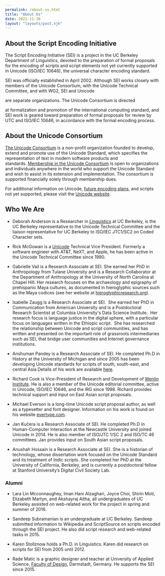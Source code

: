 ```yaml
---
permalink: /about-us.html
title: "About Us"
date: 2022-11-30
layout: "layouts/post.njk"
---
```


## About the Script Encoding Initiative
The Script Encoding Initiative (SEI) is a project in the UC Berkeley Department of Linguistics, devoted to the preparation of formal proposals for the encoding of scripts and script elements not yet currently supported in Unicode (ISO/IEC 10646), the universal character encoding standard.

SEI was officially established in April 2002. Although SEI works closely with members of the Unicode Consortium, with the Unicode Technical Committee, and with WG2, SEI and Unicode

are separate organizations. The Unicode Consortium is directed

at formalization and promotion of the international computing standard, and SEI work is geared toward preparation of formal proposals for review by UTC and ISO/IEC 10646, in accordance with the formal encoding process.

## About the Unicode Consortium
[The Unicode Consortium](http://www.unicode.org/) is a non-profit organization founded to develop, extend and promote use of the Unicode Standard, which specifies the representation of text in modern software products and standards. [Membership in the Unicode Consortium](http://www.unicode.org/consortium/members.html) is open to organizations and individuals anywhere in the world who support the Unicode Standard and wish to assist in its extension and implementation. The consortium is supported financially solely through membership dues.

For additional information on Unicode, [future encoding plans](http://www.unicode.org/roadmaps/), and scripts not yet supported, please visit the [Unicode website](http://www.unicode.org/).

## Who We Are
- Deborah Anderson is a Researcher in [Linguistics](http://linguistics.berkeley.edu/) at UC Berkeley, is the UC Berkeley representative to the Unicode Technical Committee and the liaison representative for UC Berkeley to ISO/IEC JTC1/SC2 on Coded Character sets.

- Rick McGowan is a [Unicode](http://unicode.org/) Technical Vice President. Formerly a software engineer with AT&T, NeXT, and Apple, he has been active in the Unicode Technical Committee since 1990.

- Gabrielle Vail is a Research Associate at SEI. She earned her PhD in Anthropology from Tulane University and is a Research Collaborator at the Department of Anthropology at the University of North Carolina at Chapel Hill. Her research focuses on the archaeology and epigraphy of prehispanic Maya cultures, as documented in hieroglyphic sources such as the Maya codices (see her website at [hieroglyphicresearch.org](http://hieroglyphicresearch.org/)).

- Isabelle Zaugg is a Research Associate at SEI.  She earned her PhD in Communication from American University and is a Postdoctoral Research Scientist at Columbia University's Data Science Institute.  Her research focus is language justice in the digital sphere, with a particular focus on languages written in the Ethiopic script.  She has researched the relationship between Unicode and script communities, and has written and presented on the important role of grassroots intermediaries such as SEI, that bridge user communities and Internet governance institutions.

- Anshuman Pandey is a Research Associate of SEI. He completed Ph.D in History at the University of Michigan and since 2005 has been developing Unicode standards for scripts of south, south-east, and central Asia Details of his work are available [here](https://pandey.github.io/unicode/).

- Richard Cook is Vice-President of Research and Development of [Wenlin Institute](http://www.wenlin.com/). He is also a member of the Unicode editorial committee, active in Unicode, ISO/IEC 10646, and the IRG since 1998. Richard provides technical support and input on East Asian script proposals.

- Michael Everson is a long-time Unicode script proposal author, as well as a typesetter and font designer. Information on his work is found on his website [evertype.com](http://evertype.com/).

- Jan Kučera is a Research Associate of SEI. He completed Ph.D in Human-Computer Interaction at the Newcastle University and joined Unicode in 2014. He is also member of ISO/JTC 1/SC 2 and ISO/TC 46 committees. Jan provides input on South Asian script proposals.

- Anushah Hossain is a Research Associate at SEI. She is a historian of technology, whose dissertation work focused on the Unicode Standard and its treatment of Indic scripts. She completed her PhD at the University of California, Berkeley, and is currently a postdoctoral fellow at Stanford University’s Digital Civil Society Lab.

### Alumni

- Lara Lin Mcconnaughey, Iman Hani Alzaghari, Joyce Choi, Shirin Moti, Elizabeth Martyn, and Akshayraj Aitha, all undergraduates of UC Berkeley assisted on web-related work for the project in spring and summer of 2016.

- Sandeep Subramanian is an undergraduate at UC Berkeley. Sandeep submitted information to Wikipedia and ScriptSource on scripts encoded through the SEI project. He also did script research and web-related tasks in 2015.

- Karen Stollznow holds a Ph.D. in Linguistics. Karen did research on scripts for SEI from 2005 until 2012.

- Rade Matic is a graphic designer and teacher at University of Applied Science, [Faculty of Design](http://www.fbg.h-da.de/en/team/scientific-staff/rade-matic/), Darmstadt, Germany. He supports the SEI since 2015.